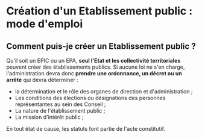 # Création d'un Etablissement public : mode d'emploi

## Comment puis-je créer un Etablissement public ?

Qu'il soit un EPIC ou un EPA, **seul l'Etat et les collectivité territoriales** peuvent créer des établissements publics. Si aucune loi ne s'en charge, l'administration devra donc **prendre une ordonnance, un décret ou un arrêté** qui devra déterminer :

* la détermination et le rôle des organes de direction et d'administration ;
* Les conditions des élections ou désignations des personnes représentantes au sein des Conseil ;
* La nature de l'établissement public ;
* La mission d'intérêt public ;

En tout état de cause, les statuts font partie de l'acte constitutif.
